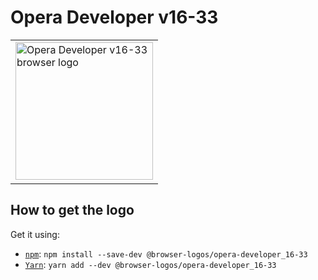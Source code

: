 Opera Developer v16-33
======================

<!-- markdownlint-disable line-length no-inline-html -->
<table>
    <tr height=230>
        <td>
            <a href="https://github.com/alrra/browser-logos/tree/896ab303b43decd25c518ea5dc0081e6974d344a/src/archive/opera-developer_16-33">
                <img width=220 src="https://raw.githubusercontent.com/alrra/browser-logos/896ab303b43decd25c518ea5dc0081e6974d344a/src/archive/opera-developer_16-33/opera-developer_16-33_512x512.png" alt="Opera Developer v16-33 browser logo">
            </a>
        </td>
    </tr>
</table>
<!-- markdownlint-enable line-length no-inline-html -->

How to get the logo
-------------------

Get it using:

* [`npm`][npm]: `npm install --save-dev @browser-logos/opera-developer_16-33`
* [`Yarn`][yarn]: `yarn add --dev @browser-logos/opera-developer_16-33`

<!-- Link labels: -->

[npm]: https://www.npmjs.com/
[yarn]: https://yarnpkg.com/
